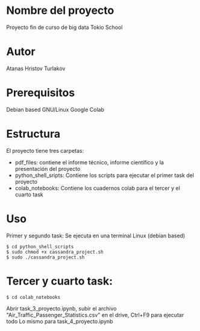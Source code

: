# Nombre del proyecto
Proyecto fin de curso de big data Tokio School

# Autor
Atanas Hristov Turlakov

# Prerequisitos
Debian based GNU/Linux
Google Colab

# Estructura
El proyecto tiene tres carpetas:

* pdf_files: contiene el informe técnico, informe científico y la presentación del proyecto
* python_shell_sripts: Contiene los scripts para ejecutar el primer task del proyecto
* colab_notebooks: Contiene los cuadernos colab para el tercer y el cuarto task

# Uso
Primer y segundo task:
    Se ejecuta en una terminal Linux (debian based)
```console
$ cd python_shell_scripts
$ sudo chmod +x cassandra_project.sh
$ sudo ./cassandra_project.sh
```

# Tercer y cuarto task:
```console
$ cd colab_notebooks
```

Abrir task_3_proyecto.ipynb, subir el archivo "Air_Traffic_Passenger_Statistics.csv" en el drive,
        Ctrl+F9 para ejecutar todo
Lo mismo para task_4_proyecto.ipynb
        
